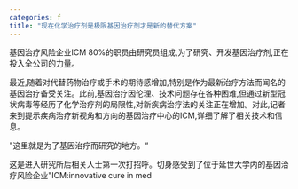 ```yaml
---
categories: f
title: "现在化学治疗剂是极限基因治疗剂才是新的替代方案"
---
```

基因治疗风险企业ICM 80%的职员由研究员组成,为了研究、开发基因治疗剂,正在投入全公司的力量。



最近,随着对代替药物治疗或手术的期待感增加,特别是作为最新治疗方法而闻名的基因治疗备受关注。此前,基因治疗因伦理、技术问题存在各种困难,但通过新型冠状病毒等经历了化学治疗剂的局限性,对新疾病治疗法的关注正在增加。对此,记者来到提示疾病治疗新视角和方向的基因治疗中心的ICM,详细了解了相关技术和信息。

"这里就是为了基因治疗而研究的地方。&ldquo;

这是进入研究所后相关人士第一次打招呼。切身感受到了位于延世大学内的基因治疗风险企业"ICM:innovative cure in med